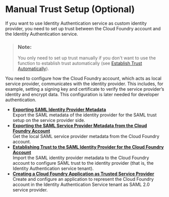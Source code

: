 <!-- loio36214a93a8864662996a0d0814f3e1b7 -->

# Manual Trust Setup \(Optional\)

If you want to use Identity Authentication service as custom identity provider, you need to set up trust between the Cloud Foundry account and the Identity Authentication service.

> ### Note:  
> You only need to set up trust manually if you don't want to use the function to establish trust automatically \(see [Establish Trust Automatically](Establish_Trust_Automatically_b9f4b0d.md)\).

You need to configure how the Cloud Foundry account, which acts as local service provider, communicates with the identity provider. This includes, for example, setting a signing key and certificate to verify the service provider’s identity and encrypt data. This configuration is later needed for developer authentication.

-   **[Exporting SAML Identity Provider Metadata](Exporting_SAML_Identity_Provider_Metadata_5c1479e.md "Export the SAML metadata of the identity provider for the SAML trust setup on the service provider side.")**  
Export the SAML metadata of the identity provider for the SAML trust setup on the service provider side.
-   **[Exporting the SAML Service Provider Metadata from the Cloud Foundry Account](Exporting_the_SAML_Service_Provider_Metadata_from_the_Cloud_Foundry_Account_326c830.md "Get the local SAML service provider metadata from the Cloud Foundry account.")**  
Get the local SAML service provider metadata from the Cloud Foundry account.
-   **[Establishing Trust to the SAML Identity Provider for the Cloud Foundry Account](Establishing_Trust_to_the_SAML_Identity_Provider_for_the_Cloud_Foundry_Account_55e7d92.md "Import the SAML identity provider metadata to the Cloud Foundry account to configure SAML trust to the identity provider (that is, the
		Identity Authentication service tenant).")**  
Import the SAML identity provider metadata to the Cloud Foundry account to configure SAML trust to the identity provider \(that is, the Identity Authentication service tenant\).
-   **[Creating a Cloud Foundry Application as Trusted Service Provider](Creating_a_Cloud_Foundry_Application_as_Trusted_Service_Provider_bfc537a.md "Create and configure an application to represent the Cloud Foundry account in the Identity Authentication Service tenant as SAML 2.0
		service provider.")**  
Create and configure an application to represent the Cloud Foundry account in the Identity Authentication Service tenant as SAML 2.0 service provider.


